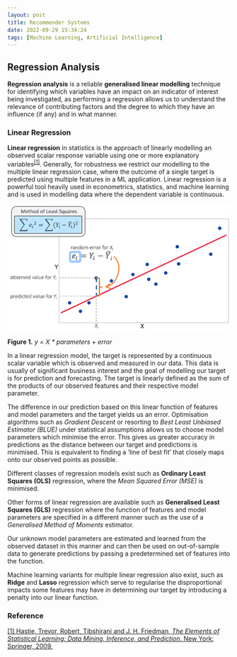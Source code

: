 ```yaml
---
layout: post
title: Recommender Systems
date: 2022-09-29 15:34:24
tags: [Machine Learning, Artificial Intelligence]
---
```

## Regression Analysis

**Regression analysis** is a reliable **generalised linear modelling** technique for identifying which variables have an impact on an indicator of interest being investigated, as performing a regression allows us to understand the relevance of contributing factors and the degree to which they have an influence (if any) and in what manner.

### Linear Regression
**Linear regression** in statistics is the approach of linearly modelling an observed scalar response variable using one or more explanatory variables<sup>[[1]](https://www.amazon.com/Elements-Statistical-Learning-Prediction-Statistics/dp/0387848576)</sup>. Generally, for robustness we restrict our modelling to the multiple linear regression case, where the outcome of a single target is predicted using multiple features in a ML application. Linear regression is a powerful tool heavily used in econometrics, statistics, and machine learning and is used in modelling data where the dependent variable is continuous.

![linear-regression](/docs/assets/images/linear-regression.png)

**Figure 1.** *y = X * parameters + error*

In a linear regression model, the target is represented by a continuous scalar variable which is observed and measured in our data. This data is usually of significant business interest and the goal of modelling our target is for prediction and forecasting. The target is linearly defined as the sum of the products of our observed features and their respective model parameter.

The difference in our prediction based on this linear function of features and model parameters and the target yields us an error. Optimisation algorithms such as *Gradient Descent* or resorting to *Best Least Unbiased Estimator (BLUE)* under statistical assumptions allows us to choose model parameters which minimise the error. This gives us greater accuracy in predictions as the distance between our target and predictions is minimised. This is equivalent to finding a ‘line of best fit’ that closely maps onto our observed points as possible.

Different classes of regression models exist such as **Ordinary Least Squares (OLS)** regression, where the *Mean Squared Error (MSE)* is minimised.

Other forms of linear regression are available such as **Generalised Least Squares (GLS)** regression where the function of features and model parameters are specified in a different manner such as the use of a *Generalised Method of Moments* estimator.

Our unknown model parameters are estimated and learned from the observed dataset in this manner and can then be used on out-of-sample data to generate predictions by passing a predetermined set of features into the function.

Machine learning variants for multiple linear regression also exist, such as **Ridge** and **Lasso** regression which serve to regularise the disproportional impacts some features may have in determining our target by introducing a penalty into our linear function.

### Reference

[[1] Hastie, Trevor, Robert, Tibshirani and J. H. Friedman, *The Elements of Statistical Learning: Data Mining, Inference, and Prediction*. New York: Springer, 2009.](https://www.amazon.com/Elements-Statistical-Learning-Prediction-Statistics/dp/0387848576)
